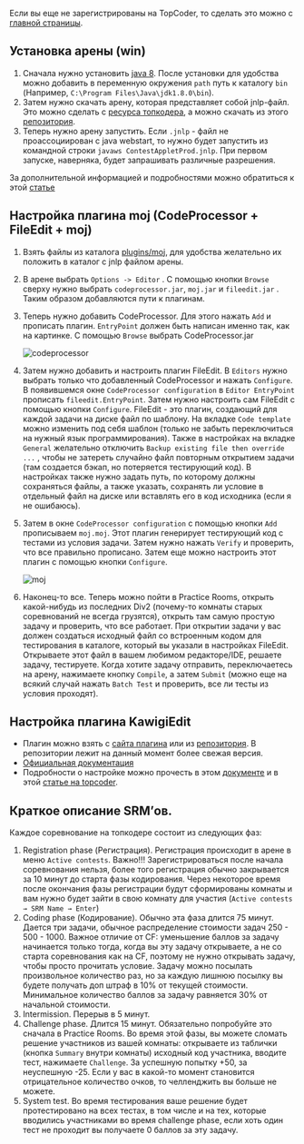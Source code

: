 
Если вы еще не зарегистрированы на TopCoder, то сделать это можно с [главной страницы](http://topcoder.com).

## Установка арены (win)

1. Сначала нужно установить [java 8](https://java.com/en/download/). После установки для удобства можно добавить в переменную окружения `path` путь к каталогу `bin` (Например, `C:\Program Files\Java\jdk1.8.0\bin`).
2. Затем нужно скачать арену, которая представляет собой jnlp-файл. Это можно сделать с [ресурса топкодера](http://topcodr.co/javaarena), а можно скачать из этого [репозитория](https://github.com/danchanka/tcconfig/blob/main/arena/ContestAppletProd.jnlp). 
3. Теперь нужно арену запустить. Если `.jnlp` - файл не проассоциирован с java webstart, то нужно будет запустить из командной строки `javaws ContestAppletProd.jnlp`. При первом запуске, наверняка, будет запрашивать различные разрешения.

За дополнительной информацией и подробностями можно обратиться к этой [статье](https://www.topcoder.com/thrive/articles/setting-up-the-topcoder-java-applet-arena-and-kawigi-editor)

## Настройка плагина moj (CodeProcessor + FileEdit + moj)

1. Взять файлы из каталога [plugins/moj](https://github.com/danchanka/tcconfig/tree/main/plugins/moj), для удобства желательно их положить в каталог с jnlp файлом арены. 
2. В арене выбрать `Options -> Editor` . С помощью кнопки `Browse` сверху нужно выбрать `codeprocessor.jar`, `moj.jar` и `fileedit.jar` . Таким образом добавляются пути к плагинам. 
3. Теперь нужно добавить CodeProcessor. Для этого нажать `Add` и прописать плагин. `EntryPoint` должен быть написан именно так, как на картинке. C помощью `Browse` выбрать CodeProcessor.jar

    ![codeprocessor](https://user-images.githubusercontent.com/20270415/149847153-138e1917-142a-437b-bc85-09c6b2f29f1c.png)

4. Затем нужно добавить и настроить плагин FileEdit. В `Editors` нужно выбрать только что добавленный CodeProcessor и нажать `Configure`. В появившемся окне `CodeProcessor configuration` в `Editor EntryPoint` прописать `fileedit.EntryPoint`. Затем нужно настроить сам FileEdit с помощью кнопки `Configure`. FileEdit - это плагин, создающий для каждой задачи на диске файл по шаблону. На вкладке `Code template` можно изменить под себя шаблон (только не забыть переключиться на нужный язык программирования). Также в настройках на вкладке `General` желательно отключить `Backup existing file then override ...` , чтобы не затереть случайно файл повторным открытием задачи (там создается бэкап, но потеряется тестирующий код). В настройках также нужно задать путь, по которому должны сохраняться файлы, а также указать, сохранять ли условие в отдельный файл на диске или вставлять его в код исходника (если я не ошибаюсь).
5.  Затем в окне `CodeProcessor configuration` с помощью кнопки `Add` прописываем `moj.moj`. Этот плагин генерирует тестирующий код с тестами из условия задачи. Затем нужно нажать `Verify` и проверить, что все правильно прописано. Затем еще можно настроить этот плагин с помощью кнопки `Configure`.

    ![moj](https://user-images.githubusercontent.com/20270415/149847112-fc2ece1f-bb44-4326-8df0-4331af4f32c1.png)

6. Наконец-то все. Теперь можно пойти в Practice Rooms, открыть какой-нибудь из последних Div2 (почему-то комнаты старых соревнований не всегда грузятся), открыть там самую простую задачу и проверить, что все работает. При открытии задачи у вас должен создаться исходный файл со встроенным кодом для тестирования в каталоге, который вы указали в настройках FileEdit. Открываете этот файл в вашем любимом редакторе/IDE, решаете задачу, тестируете. Когда хотите задачу отправить, переключаетесь на арену, нажимаете кнопку `Compile`, а затем `Submit` (можно еще на всякий случай нажать `Batch Test` и проверить, все ли тесты из условия проходят).

## Настройка плагина KawigiEdit

- Плагин можно взять с [сайта плагина](http://topcoder.yajags.com/KawigiEdit_2.1.jar) или из [репозитория](https://github.com/danchanka/tcconfig/blob/main/plugins/KawigiEdit/KawigiEdit-pfa-2.4.0.jar). В репозитории лежит на данный момент более свежая версия.
- [Официальная документация](http://topcoder.yajags.com/KawigiEdit.html)
- Подробности о настройке можно прочесть в этом [документе](https://bit.ly/configuration-topcoder-and-qa) и в этой [статье на topcoder](https://www.topcoder.com/thrive/articles/setting-up-the-topcoder-java-applet-arena-and-kawigi-editor).

## Краткое описание SRM’ов.

Каждое соревнование на топкодере состоит из следующих фаз:

1. Registration phase (Регистрация). Регистрация происходит в арене в меню `Active contests`. Важно!!! Зарегистрироваться после начала соревнования нельзя, более того регистрация обычно закрывается за 10 минут до старта фазы кодирования. Через некоторое время после окончания фазы регистрации будут сформированы комнаты и вам нужно будет зайти в свою комнату для участия (`Active contests → SRM Name → Enter`)
2. Coding phase (Кодирование). Обычно эта фаза длится 75 минут. Дается три задачи, обычное распределение стоимости задач 250 - 500 - 1000. Важное отличие от CF: уменьшение баллов за задачу начинается только тогда, когда вы эту задачу открываете, а не со старта соревнования как на CF, поэтому не нужно открывать задачу, чтобы просто прочитать условие. Задачу можно посылать произвольное количество раз, но за каждую лишнюю посылку вы будете получать доп штраф в 10% от текущей стоимости. Минимальное количество баллов за задачу равняется 30% от начальной стоимости. 
3. Intermission. Перерыв в 5 минут.
4. Challenge phase. Длится 15 минут. Обязательно попробуйте это сначала в Practice Rooms. Во время этой фазы, вы можете сломать решение участников из вашей комнаты: открываете из таблички (кнопка `Summary` внутри комнаты) исходный код участника, вводите тест, нажимаете `Challenge`. За успешную попытку +50, за неуспешную -25. Если у вас в какой-то момент становится отрицательное количество очков, то челленджить вы больше не можете.
5. System test. Во время тестирования ваше решение будет протестировано на всех тестах, в том числе и на тех, которые вводились участниками во время challenge phase, если хоть один тест не проходит вы получаете 0 баллов за эту задачу.
